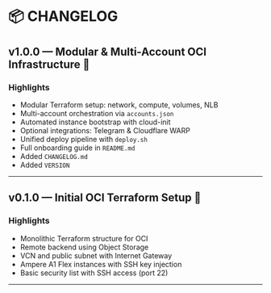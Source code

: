 # 📦 CHANGELOG

## v1.0.0 — Modular & Multi-Account OCI Infrastructure 🚀

### Highlights
- Modular Terraform setup: network, compute, volumes, NLB
- Multi-account orchestration via `accounts.json`
- Automated instance bootstrap with cloud-init
- Optional integrations: Telegram & Cloudflare WARP
- Unified deploy pipeline with `deploy.sh`
- Full onboarding guide in `README.md`
- Added `CHANGELOG.md`
- Added `VERSION`

---

## v0.1.0 — Initial OCI Terraform Setup 🧱

### Highlights
- Monolithic Terraform structure for OCI
- Remote backend using Object Storage
- VCN and public subnet with Internet Gateway
- Ampere A1 Flex instances with SSH key injection
- Basic security list with SSH access (port 22)

---

